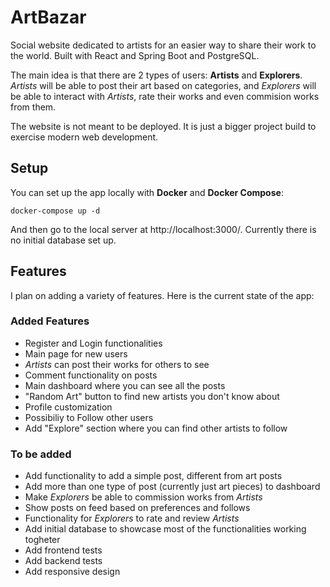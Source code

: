 # ArtBazar

Social website dedicated to artists for an easier way to share their work to the world. Built with React and Spring Boot and PostgreSQL. 

The main idea is that there are 2 types of users: **Artists** and **Explorers**. *Artists* will be able to post their art based on categories, and *Explorers* will be able to interact with *Artists*, rate their works and even commision works from them.

The website is not meant to be deployed. It is just a bigger project build to exercise modern web development. 

## Setup

You can set up the app locally with **Docker** and **Docker Compose**:

```
docker-compose up -d
```

And then go to the local server at http://localhost:3000/. Currently there is no initial database set up.

## Features

I plan on adding a variety of features. Here is the current state of the app:

### Added Features

* Register and Login functionalities
* Main page for new users
* *Artists* can post their works for others to see
* Comment functionality on posts
* Main dashboard where you can see all the posts
* "Random Art" button to find new artists you don't know about
* Profile customization
* Possibiliy to Follow other users
* Add "Explore" section where you can find other artists to follow

### To be added

* Add functionality to add a simple post, different from art posts
* Add more than one type of post (currently just art pieces) to dashboard
* Make *Explorers* be able to commission works from *Artists*
* Show posts on feed based on preferences and follows
* Functionality for *Explorers* to rate and review *Artists*
* Add initial database to showcase most of the functionalities working togheter
* Add frontend tests
* Add backend tests
* Add responsive design


